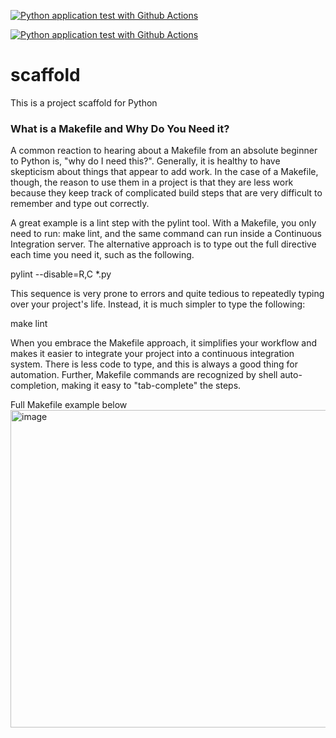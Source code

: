 [![Python application test with Github Actions](https://github.com/Merihun/scaffold/actions/workflows/main.yml/badge.svg)](https://github.com/Merihun/scaffold/actions/workflows/main.yml)

[![Python application test with Github Actions](https://github.com/Merihun/scaffold/actions/workflows/main.yml/badge.svg)](https://github.com/Merihun/scaffold/actions/workflows/main.yml)

# scaffold
This is a project scaffold for Python

### What is a Makefile and Why Do You Need it?
A common reaction to hearing about a Makefile from an absolute beginner to Python is, "why do I need this?".  Generally, it is healthy to have skepticism about things that appear to add work.  In the case of a Makefile, though, the reason to use them in a project is that they are less work because they keep track of complicated build steps that are very difficult to remember and type out correctly.

A great example is a lint step with the pylint tool.  With a Makefile, you only need to run:  make lint, and the same command can run inside a Continuous Integration server.  The alternative approach is to type out the full directive each time you need it, such as the following.

pylint --disable=R,C *.py

This sequence is very prone to errors and quite tedious to repeatedly typing over your project's life.  Instead, it is much simpler to type the following:

make lint

When you embrace the Makefile approach, it simplifies your workflow and makes it easier to integrate your project into a continuous integration system.  There is less code to type, and this is always a good thing for automation.  Further, Makefile commands are recognized by shell auto-completion, making it easy to "tab-complete" the steps.

Full Makefile example below
<img width="508" alt="image" src="https://user-images.githubusercontent.com/26862785/137740168-f550a27f-9359-41e3-b361-6d30f2a05a68.png">

